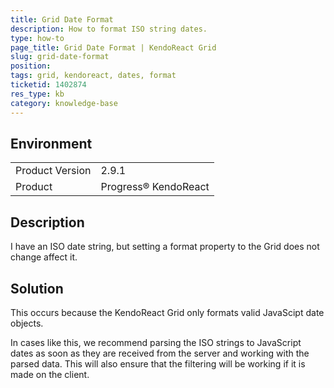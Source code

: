```yaml
---
title: Grid Date Format
description: How to format ISO string dates.
type: how-to
page_title: Grid Date Format | KendoReact Grid
slug: grid-date-format
position: 
tags: grid, kendoreact, dates, format
ticketid: 1402874
res_type: kb
category: knowledge-base
---
```


## Environment
<table>
	<tr>
		<td>Product Version</td>
		<td>2.9.1</td>
	</tr>
	<tr>
		<td>Product</td>
		<td>Progress® KendoReact</td>
	</tr>
</table>


## Description
I have an ISO date string, but setting a format property to the Grid does not change affect it.

## Solution
This occurs because the KendoReact Grid only formats valid JavaScipt date objects.

In cases like this, we recommend parsing the ISO strings to JavaScript dates as soon as they are received from the server and working with the parsed data. This will also ensure that the filtering will be working if it is made on the client.
